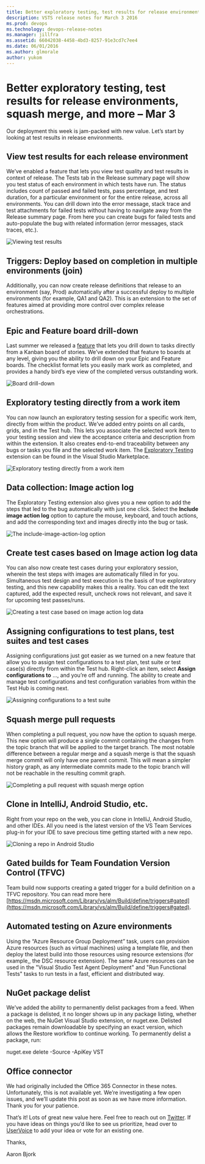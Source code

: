 ```yaml
---
title: Better exploratory testing, test results for release environments, squash merge, and more – Mar 3
description: VSTS release notes for March 3 2016
ms.prod: devops
ms.technology: devops-release-notes
ms.manager: jillfra
ms.assetid: 66042038-4458-4bd3-8257-91e3cd7c7ee4
ms.date: 06/01/2016
ms.author: glmorale
author: yukom
---
```


# Better exploratory testing, test results for release environments, squash merge, and more – Mar 3

Our deployment this week is jam-packed with new value. Let’s start by looking at test results in release environments.

## View test results for each release environment

We’ve enabled a feature that lets you view test quality and test results in context of release. The Tests tab in the Release summary page will show you test status of each environment in which tests have run. The status includes count of passed and failed tests, pass percentage, and test duration, for a particular environment or for the entire release, across all environments. You can drill down into the error message, stack trace and test attachments for failed tests without having to navigate away from the Release summary page. From here you can create bugs for failed tests and auto-populate the bug with related information (error messages, stack traces, etc.).

![Viewing test results](_img/3_3_01.png)

## Triggers: Deploy based on completion in multiple environments (join)

Additionally, you can now create release definitions that release to an environment (say, Prod) automatically after a successful deploy to multiple environments (for example, QA1 and QA2). This is an extension to the set of features aimed at providing more control over complex release orchestrations.

## Epic and Feature board drill-down

Last summer we released a [feature](https://visualstudio.microsoft.com/articles/news/2015/sep-18-team-services) that lets you drill down to tasks directly from a Kanban board of stories. We’ve extended that feature to boards at any level, giving you the ability to drill down on your Epic and Feature boards. The checklist format lets you easily mark work as completed, and provides a handy bird’s eye view of the completed versus outstanding work.

![Board drill-down](_img/3_3_02.png)

## Exploratory testing directly from a work item

You can now launch an exploratory testing session for a specific work item, directly from within the product. We’ve added entry points on all cards, grids, and in the Test hub. This lets you associate the selected work item to your testing session and view the acceptance criteria and description from within the extension. It also creates end-to-end traceability between any bugs or tasks you file and the selected work item. The [Exploratory Testing](https://marketplace.visualstudio.com/items?itemName=ms.vss-exploratorytesting-web) extension can be found in the Visual Studio Marketplace.

![Exploratory testing directly from a work item](_img/3_3_03.png)

## Data collection: Image action log

The Exploratory Testing extension also gives you a new option to add the steps that led to the bug automatically with just one click. Select the **Include image action log** option to capture the mouse, keyboard, and touch actions, and add the corresponding text and images directly into the bug or task.

![The include-image-action-log option](_img/3_3_04.png)

## Create test cases based on Image action log data

You can also now create test cases during your exploratory session, wherein the test steps with images are automatically filled in for you. Simultaneous test design and test execution is the basis of true exploratory testing, and this new capability makes this a reality. You can edit the text captured, add the expected result, uncheck rows not relevant, and save it for upcoming test passes/runs.

![Creating a test case based on image action log data](_img/3_3_05.png)

## Assigning configurations to test plans, test suites and test cases

Assigning configurations just got easier as we turned on a new feature that allow you to assign test configurations to a test plan, test suite or test case(s) directly from within the Test hub. Right-click an item, select **Assign configurations to** …, and you’re off and running. The ability to create and manage test configurations and test configuration variables from within the Test Hub is coming next.

![Assigning configurations to a test suite](_img/3_3_06.png)

## Squash merge pull requests

When completing a pull request, you now have the option to squash merge. This new option will produce a single commit containing the changes from the topic branch that will be applied to the target branch. The most notable difference between a regular merge and a squash merge is that the squash merge commit will only have one parent commit. This will mean a simpler history graph, as any intermediate commits made to the topic branch will not be reachable in the resulting commit graph.

![Completing a pull request with squash merge option](_img/3_3_07.png)

## Clone in IntelliJ, Android Studio, etc.

Right from your repo on the web, you can clone in IntelliJ, Android Studio, and other IDEs. All you need is the latest version of the VS Team Services plug-in for your IDE to save precious time getting started with a new repo.

![Cloning a repo in Android Studio](_img/3_3_08.png)

## Gated builds for Team Foundation Version Control (TFVC)

Team build now supports creating a gated trigger for a build definition on a TFVC repository. You can read more here [https://msdn.microsoft.com/Library/vs/alm/Build/define/triggers#gated](https://msdn.microsoft.com/Library/vs/alm/Build/define/triggers#gated).

## Automated testing on Azure environments

Using the “Azure Resource Group Deployment” task, users can provision Azure resources (such as virtual machines) using a template file, and then deploy the latest build into those resources using resource extensions (for example,, the DSC resource extension). The same Azure resources can be used in the "Visual Studio Test Agent Deployment" and "Run Functional Tests" tasks to run tests in a fast, efficient and distributed way.

## NuGet package delist

We’ve added the ability to permanently delist packages from a feed. When a package is delisted, it no longer shows up in any package listing, whether on the web, the NuGet Visual Studio extension, or nuget.exe. Delisted packages remain downloadable by specifying an exact version, which allows the Restore workflow to continue working. To permanently delist a package, run:

nuget.exe delete <package ID> <package version> -Source <NuGet v2 endpoint URL> -ApiKey VST

## Office connector

We had originally included the Office 365 Connector in these notes. Unfortunately, this is not available yet.  We’re investigating a few open issues, and we’ll update this post as soon as we have more information. Thank you for your patience.

That’s it! Lots of great new value here. Feel free to reach out on [Twitter](https://twitter.com/AzureDevOps). If you have ideas on things you’d like to see us prioritize, head over to [UserVoice](http://visualstudio.uservoice.com/forums/121579-visual-studio) to add your idea or vote for an existing one.

Thanks,

Aaron Bjork
